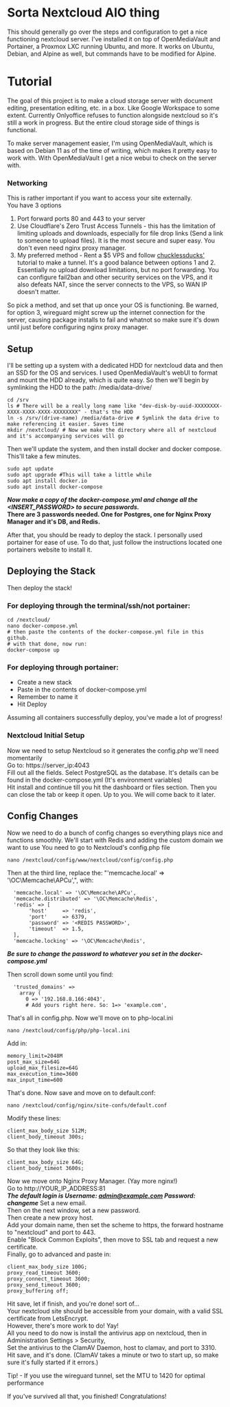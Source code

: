 # Sorta Nextcloud AIO thing

This should generally go over the steps and configuration to get a nice functioning nextcloud server. I've installed it on top of OpenMediaVault and Portainer, a Proxmox LXC running Ubuntu, and more. It works on Ubuntu, Debian, and Alpine as well, but commands have to be modified for Alpine.
# Tutorial
The goal of this project is to make a cloud storage server with document editing, presentation editing, etc. in a box. Like Google Workspace to some extent. Currently Onlyoffice refuses to function alongside nextcloud so it's still a work in progress. But the entire cloud storage side of things is functional.

To make server management easier, I'm using OpenMediaVault, which is based on Debian 11 as of the time of writing, which makes it pretty easy to work with. With OpenMediaVault I get a nice webui to check on the server with. 

### Networking
This is rather important if you want to access your site externally.  
You have 3 options  
1. Port forward ports 80 and 443 to your server
2. Use Cloudflare's Zero Trust Access Tunnels - this has the limitation of limiting uploads and downloads, especially for file drop links (Send a link to someone to upload files). It is the most secure and super easy. You don't even need nginx proxy manager.
3. My preferred method - Rent a $5 VPS and follow [chucklessducks'](https://github.com/chucklessducks/VPS-Wireguard-Nginx-Mailcow) tutorial to make a tunnel. It's a good balance between options 1 and 2. Essentially no upload download limitations, but no port forwarding. You can configure fail2ban and other security services on the VPS, and it also defeats NAT, since the server connects to the VPS, so WAN IP doesn't matter.  

So pick a method, and set that up once your OS is functioning. Be warned, for option 3, wireguard might screw up the internet connection for the server, causing package installs to fail and whatnot so make sure it's down until just before configuring nginx proxy manager.  

## Setup
I'll be setting up a system with a dedicated HDD for nextcloud data and then an SSD for the OS and services. I used OpenMediaVault's webUI to format and mount the HDD already, which is quite easy. So then we'll begin by symlinking the HDD to the path: /media/data-drive/  
  
```
cd /srv
ls # There will be a really long name like "dev-disk-by-uuid-XXXXXXXX-XXXX-XXXX-XXXX-XXXXXXXX" - that's the HDD
ln -s /srv/(drive-name) /media/data-drive # Symlink the data drive to make referencing it easier. Saves time
mkdir /nextcloud/ # Now we make the directory where all of nextcloud and it's accompanying services will go
```
  
Then we'll update the system, and then install docker and docker compose. This'll take a few minutes.  
```
sudo apt update
sudo apt upgrade #This will take a little while
sudo apt install docker.io
sudo apt install docker-compose
```

***Now make a copy of the docker-compose.yml and change all the <INSERT_PASSWORD> to secure passwords.***  
**There are 3 passwords needed. One for Postgres, one for Nginx Proxy Manager and it's DB, and Redis.**

After that, you should be ready to deploy the stack. I personally used portainer for ease of use. To do that, just follow the instructions located one portainers website to install it.

## Deploying the Stack  

Then deploy the stack!  
### For deploying through the terminal/ssh/not portainer:  

````
cd /nextcloud/
nano docker-compose.yml
# then paste the contents of the docker-compose.yml file in this github.  
# with that done, now run:  
docker-compose up
````
### For deploying through portainer:
- Create a new stack  
- Paste in the contents of docker-compose.yml
- Remember to name it
- Hit Deploy  
  
Assuming all containers successfully deploy, you've made a lot of progress!  

### Nextcloud Initial Setup
Now we need to setup Nextcloud so it generates the config.php we'll need momentarily  
Go to: https://server_ip:4043  
Fill out all the fields. Select PostgreSQL as the database. It's details can be found in the docker-compose.yml (It's environment variables)  
Hit install and continue till you hit the dashboard or files section. Then you can close the tab or keep it open. Up to you. We will come back to it later.  

## Config Changes

Now we need to do a bunch of config changes so everything plays nice and functions smoothly. We'll start with Redis and adding the custom domain we want to use 
You need to go to Nextcloud's config.php file
````
nano /nextcloud/config/www/nextcloud/config/config.php
````
Then at the third line, replace the: "'memcache.local' => '\\OC\\Memcache\\APCu',", with:
````
  'memcache.local' => '\OC\Memcache\APCu',
  'memcache.distributed' => '\OC\Memcache\Redis',
  'redis' => [
       'host'     => 'redis',
       'port'     => 6379,
       'password' => '<REDIS PASSWORD>',
       'timeout'  => 1.5,
  ],
  'memcache.locking' => '\OC\Memcache\Redis',
  ````
***Be sure to change the password to whatever you set in the docker-compose.yml***
  
Then scroll down some until you find:
````
  'trusted_domains' =>
    array (
      0 => '192.168.8.166:4043',
      # Add yours right here. So: 1=> 'example.com',
````
That's all in config.php. Now we'll move on to php-local.ini
````
nano /nextcloud/config/php/php-local.ini
````
Add in:
````
memory_limit=2048M
post_max_size=64G
upload_max_filesize=64G
max_execution_time=3600
max_input_time=600
````
That's done. Now save and move on to default.conf:
````
nano /nextcloud/config/nginx/site-confs/default.conf
````
Modify these lines:
````
client_max_body_size 512M;
client_body_timeout 300s;  
````
So that they look like this:
````
client_max_body_size 64G;  
client_body_timeot 3600s;  
````

Now we move onto Nginx Proxy Manager.  (Yay more nginx!)  
Go to http://YOUR_IP_ADDRESS:81  
***The default login is Username: admin@example.com Password: changeme*** 
Set a new email.  
Then on the next window, set a new password.  
Then create a new proxy host.  
Add your domain name, then set the scheme to https, the forward hostname to "nextcloud" and port to 443.  
Enable "Block Common Exploits", then move to SSL tab and request a new certificate.  
Finally, go to advanced and paste in:
````
client_max_body_size 100G;
proxy_read_timeout 3600;
proxy_connect_timeout 3600;
proxy_send_timeout 3600;
proxy_buffering off;
````
Hit save, let if finish, and you're done! sort of...  
Your nextcloud site should be accessible from your domain, with a valid SSL certificate from LetsEncrypt.  
However, there's more work to do! Yay!  
All you need to do now is install the antivirus app on nextcloud, then in Administration Settings > Security,  
Set the antivirus to the ClamAV Daemon, host to clamav, and port to 3310. Hit save, and it's done. (ClamAV takes a minute or two to start up, so make sure it's fully started if it errors.)   
 
Tip! - If you use the wireguard tunnel, set the MTU to 1420 for optimal performance

If you've survived all that, you finished! Congratulations!
